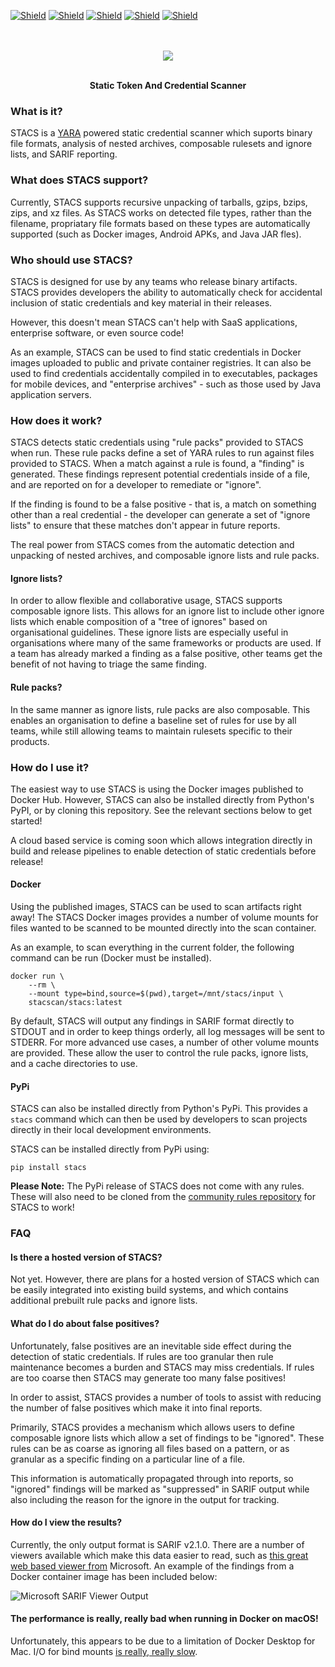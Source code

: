 [![Shield](https://img.shields.io/github/workflow/status/stacscan/stacs/Check?style=flat-square)](https://github.com/stacscan/stacs/actions?workflow=Check)
[![Shield](https://img.shields.io/github/workflow/status/stacscan/stacs/Publish?style=flat-square)](https://github.com/stacscan/stacs/actions?workflow=Publish)
[![Shield](https://img.shields.io/docker/pulls/stacscan/stacs?style=flat-square)](https://hub.docker.com/r/stacscan/stacs)
[![Shield](https://img.shields.io/docker/image-size/stacscan/stacs?style=flat-square)](https://hub.docker.com/r/stacscan/stacs/tags?page=1&ordering=last_updated)
[![Shield](https://img.shields.io/twitter/follow/stacscan?style=flat-square)](https://twitter.com/stacscan)
<p align="center">
    <br /><br />
    <img src="https://raw.githubusercontent.com/stacscan/stacs/main/docs/images/STACS-Logo-RGB.small.png">
</p>
<p align="center">
    <br />
    <b>Static Token And Credential Scanner</b>
    <br />
</p>

### What is it?

STACS is a [YARA](https://virustotal.github.io/yara/) powered static credential scanner
which suports binary file formats, analysis of nested archives, composable rulesets
and ignore lists, and SARIF reporting.

### What does STACS support?

Currently, STACS supports recursive unpacking of tarballs, gzips, bzips, zips, and xz
files. As STACS works on detected file types, rather than the filename, propriatary
file formats based on these types are automatically supported (such as Docker images,
Android APKs, and Java JAR fles).

### Who should use STACS?

STACS is designed for use by any teams who release binary artifacts. STACS provides
developers the ability to automatically check for accidental inclusion of static
credentials and key material in their releases.

However, this doesn't mean STACS can't help with SaaS applications, enterprise
software, or even source code!

As an example, STACS can be used to find static credentials in Docker images uploaded
to public and private container registries. It can also be used to find credentials
accidentally compiled in to executables, packages for mobile devices, and "enterprise
archives" - such as those used by Java application servers.

### How does it work?

STACS detects static credentials using "rule packs" provided to STACS when run. These
rule packs define a set of YARA rules to run against files provided to STACS. When a
match against a rule is found, a "finding" is generated. These findings represent
potential credentials inside of a file, and are reported on for a developer to remediate
or "ignore".

If the finding is found to be a false positive - that is, a match on something other
than a real credential - the developer can generate a set of "ignore lists" to ensure
that these matches don't appear in future reports.

The real power from STACS comes from the automatic detection and unpacking of nested
archives, and composable ignore lists and rule packs.

#### Ignore lists?

In order to allow flexible and collaborative usage, STACS supports composable ignore
lists. This allows for an ignore list to include other ignore lists which enable
composition of a "tree of ignores" based on organisational guidelines. These ignore
lists are especially useful in organisations where many of the same frameworks or
products are used. If a team has already marked a finding as a false positive, other
teams get the benefit of not having to triage the same finding.

#### Rule packs?

In the same manner as ignore lists, rule packs are also composable. This enables an
organisation to define a baseline set of rules for use by all teams, while still
allowing teams to maintain rulesets specific to their products.

### How do I use it?

The easiest way to use STACS is using the Docker images published to Docker Hub.
However, STACS can also be installed directly from Python's PyPI, or by cloning this
repository. See the relevant sections below to get started!

A cloud based service is coming soon which allows integration directly in build
and release pipelines to enable detection of static credentials before release!

#### Docker

Using the published images, STACS can be used to scan artifacts right away! The STACS
Docker images provides a number of volume mounts for files wanted to be scanned to be
mounted directly into the scan container.

As an example, to scan everything in the current folder, the following command can be
run (Docker must be installed).

```
docker run \
    --rm \
    --mount type=bind,source=$(pwd),target=/mnt/stacs/input \
    stacscan/stacs:latest
```

By default, STACS will output any findings in SARIF format directly to STDOUT and in
order to keep things orderly, all log messages will be sent to STDERR. For more advanced
use cases, a number of other volume mounts are provided. These allow the user to control
the rule packs, ignore lists, and a cache directories to use.

#### PyPi

STACS can also be installed directly from Python's PyPi. This provides a `stacs` command
which can then be used by developers to scan projects directly in their local
development environments.

STACS can be installed directly from PyPi using:

```
pip install stacs
```

**Please Note:** The PyPi release of STACS does not come with any rules. These will also
need to be cloned from the [community rules repository](https://github.com/stacscan/stacs-rules)
for STACS to work!

### FAQ

#### Is there a hosted version of STACS?

Not yet. However, there are plans for a hosted version of STACS which can be easily
integrated into existing build systems, and which contains additional prebuilt rule
packs and ignore lists.

#### What do I do about false positives?

Unfortunately, false positives are an inevitable side effect during the detection of
static credentials. If rules are too granular then rule maintenance becomes a burden
and STACS may miss credentials. If rules are too coarse then STACS may generate too
many false positives!

In order to assist, STACS provides a number of tools to assist with reducing the number
of false positives which make it into final reports.

Primarily, STACS provides a mechanism which allows users to define composable ignore
lists which allow a set of findings to be "ignored". These rules can be as coarse as
ignoring all files based on a pattern, or as granular as a specific finding on a
particular line of a file.

This information is automatically propagated through into reports, so "ignored" findings
will be marked as "suppressed" in SARIF output while also including the reason for the
ignore in the output for tracking.

#### How do I view the results?

Currently, the only output format is SARIF v2.1.0. There are a number of viewers
available which make this data easier to read, such as [this great web based viewer from](https://microsoft.github.io/sarif-web-component/) Microsoft. An example of the findings from a Docker container
image has been included below:

![Microsoft SARIF Viewer Output](https://raw.githubusercontent.com/stacscan/stacs/main/docs/images/SARIF-Viewer-Example.png)

#### The performance is really, really bad when running in Docker on macOS!

Unfortunately, this appears to be due to a limitation of Docker Desktop for Mac. I/O
for bind mounts [is really, really slow](https://github.com/docker/for-mac/issues/3677).
